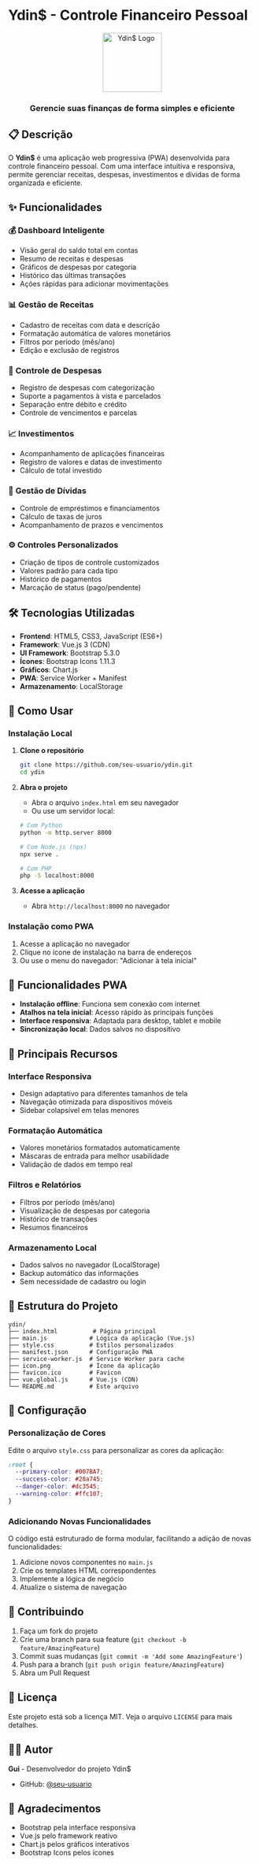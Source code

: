 # Ydin$ - Controle Financeiro Pessoal

<div align="center">
  <img src="icon.png" alt="Ydin$ Logo" width="120" height="120">
  <h3>Gerencie suas finanças de forma simples e eficiente</h3>
</div>

## 📋 Descrição

O **Ydin$** é uma aplicação web progressiva (PWA) desenvolvida para controle financeiro pessoal. Com uma interface intuitiva e responsiva, permite gerenciar receitas, despesas, investimentos e dívidas de forma organizada e eficiente.

## ✨ Funcionalidades

### 💰 **Dashboard Inteligente**
- Visão geral do saldo total em contas
- Resumo de receitas e despesas
- Gráficos de despesas por categoria
- Histórico das últimas transações
- Ações rápidas para adicionar movimentações

### 📊 **Gestão de Receitas**
- Cadastro de receitas com data e descrição
- Formatação automática de valores monetários
- Filtros por período (mês/ano)
- Edição e exclusão de registros

### 💸 **Controle de Despesas**
- Registro de despesas com categorização
- Suporte a pagamentos à vista e parcelados
- Separação entre débito e crédito
- Controle de vencimentos e parcelas

### 📈 **Investimentos**
- Acompanhamento de aplicações financeiras
- Registro de valores e datas de investimento
- Cálculo de total investido

### 🏦 **Gestão de Dívidas**
- Controle de empréstimos e financiamentos
- Cálculo de taxas de juros
- Acompanhamento de prazos e vencimentos

### ⚙️ **Controles Personalizados**
- Criação de tipos de controle customizados
- Valores padrão para cada tipo
- Histórico de pagamentos
- Marcação de status (pago/pendente)

## 🛠️ Tecnologias Utilizadas

- **Frontend**: HTML5, CSS3, JavaScript (ES6+)
- **Framework**: Vue.js 3 (CDN)
- **UI Framework**: Bootstrap 5.3.0
- **Ícones**: Bootstrap Icons 1.11.3
- **Gráficos**: Chart.js
- **PWA**: Service Worker + Manifest
- **Armazenamento**: LocalStorage

## 🚀 Como Usar

### Instalação Local

1. **Clone o repositório**
   ```bash
   git clone https://github.com/seu-usuario/ydin.git
   cd ydin
   ```

2. **Abra o projeto**
   - Abra o arquivo `index.html` em seu navegador
   - Ou use um servidor local:
   ```bash
   # Com Python
   python -m http.server 8000
   
   # Com Node.js (npx)
   npx serve .
   
   # Com PHP
   php -S localhost:8000
   ```

3. **Acesse a aplicação**
   - Abra `http://localhost:8000` no navegador

### Instalação como PWA

1. Acesse a aplicação no navegador
2. Clique no ícone de instalação na barra de endereços
3. Ou use o menu do navegador: "Adicionar à tela inicial"

## 📱 Funcionalidades PWA

- **Instalação offline**: Funciona sem conexão com internet
- **Atalhos na tela inicial**: Acesso rápido às principais funções
- **Interface responsiva**: Adaptada para desktop, tablet e mobile
- **Sincronização local**: Dados salvos no dispositivo

## 🎯 Principais Recursos

### Interface Responsiva
- Design adaptativo para diferentes tamanhos de tela
- Navegação otimizada para dispositivos móveis
- Sidebar colapsível em telas menores

### Formatação Automática
- Valores monetários formatados automaticamente
- Máscaras de entrada para melhor usabilidade
- Validação de dados em tempo real

### Filtros e Relatórios
- Filtros por período (mês/ano)
- Visualização de despesas por categoria
- Histórico de transações
- Resumos financeiros

### Armazenamento Local
- Dados salvos no navegador (LocalStorage)
- Backup automático das informações
- Sem necessidade de cadastro ou login

## 📁 Estrutura do Projeto

```
ydin/
├── index.html          # Página principal
├── main.js            # Lógica da aplicação (Vue.js)
├── style.css          # Estilos personalizados
├── manifest.json      # Configuração PWA
├── service-worker.js  # Service Worker para cache
├── icon.png           # Ícone da aplicação
├── favicon.ico        # Favicon
├── vue.global.js      # Vue.js (CDN)
└── README.md          # Este arquivo
```

## 🔧 Configuração

### Personalização de Cores
Edite o arquivo `style.css` para personalizar as cores da aplicação:

```css
:root {
  --primary-color: #007BA7;
  --success-color: #28a745;
  --danger-color: #dc3545;
  --warning-color: #ffc107;
}
```

### Adicionando Novas Funcionalidades
O código está estruturado de forma modular, facilitando a adição de novas funcionalidades:

1. Adicione novos componentes no `main.js`
2. Crie os templates HTML correspondentes
3. Implemente a lógica de negócio
4. Atualize o sistema de navegação

## 🤝 Contribuindo

1. Faça um fork do projeto
2. Crie uma branch para sua feature (`git checkout -b feature/AmazingFeature`)
3. Commit suas mudanças (`git commit -m 'Add some AmazingFeature'`)
4. Push para a branch (`git push origin feature/AmazingFeature`)
5. Abra um Pull Request

## 📄 Licença

Este projeto está sob a licença MIT. Veja o arquivo `LICENSE` para mais detalhes.

## 👨‍💻 Autor

**Gui** - Desenvolvedor do projeto Ydin$

- GitHub: [@seu-usuario](https://github.com/seu-usuario)

## 🙏 Agradecimentos

- Bootstrap pela interface responsiva
- Vue.js pelo framework reativo
- Chart.js pelos gráficos interativos
- Bootstrap Icons pelos ícones
